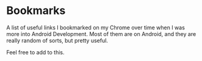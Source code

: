 # Bookmarks

A list of useful links I bookmarked on my Chrome over time when I was more into Android Development. Most of them are on Android, and they are really random of sorts, but pretty useful.

Feel free to add to this. 
